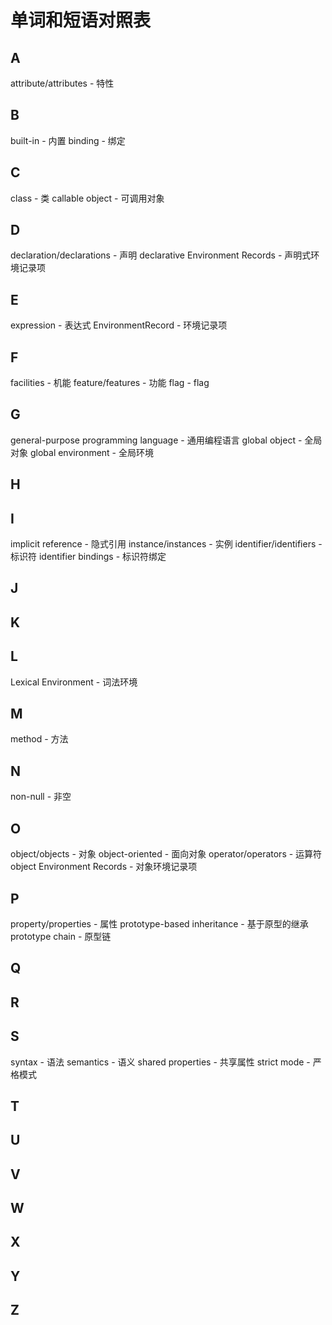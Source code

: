 # 单词和短语对照表

## A

attribute/attributes - 特性

## B

built-in - 内置
binding - 绑定

## C

class - 类
callable object - 可调用对象

## D

declaration/declarations - 声明
declarative Environment Records - 声明式环境记录项

## E

expression - 表达式
EnvironmentRecord - 环境记录项

## F

facilities - 机能
feature/features - 功能
flag - flag

## G

general-purpose programming language - 通用编程语言
global object - 全局对象
global environment - 全局环境

## H

## I

implicit reference - 隐式引用
instance/instances - 实例
identifier/identifiers - 标识符
identifier bindings - 标识符绑定

## J

## K

## L

Lexical Environment - 词法环境

## M

method - 方法

## N

non-null - 非空

## O

object/objects - 对象
object-oriented - 面向对象
operator/operators - 运算符
object Environment Records - 对象环境记录项

## P

property/properties - 属性
prototype-based inheritance - 基于原型的继承
prototype chain - 原型链

## Q

## R

## S

syntax - 语法
semantics - 语义
shared properties - 共享属性
strict mode - 严格模式

## T

## U

## V

## W

## X

## Y

## Z